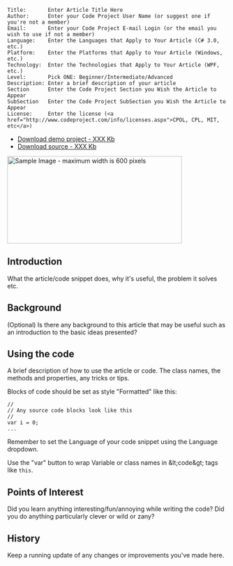 <!-------------------------------     STEP 1      --------------------------->
<!--  Fill in the details (CodeProject will reformat this section for you) -->

    Title:       Enter Article Title Here
    Author:      Enter your Code Project User Name (or suggest one if you're not a member)
    Email:       Enter your Code Project E-mail Login (or the email you wish to use if not a member)
    Language:    Enter the Languages that Apply to Your Article (C# 3.0, etc.)
    Platform:    Enter the Platforms that Apply to Your Article (Windows, etc.)
    Technology:  Enter the Technologies that Apply to Your Article (WPF, etc.)
    Level:       Pick ONE: Beginner/Intermediate/Advanced
    Description: Enter a brief description of your article
    Section      Enter the Code Project Section you Wish the Article to Appear
    SubSection   Enter the Code Project SubSection you Wish the Article to Appear
    License:     Enter the license (<a href="http://www.codeproject.com/info/licenses.aspx">CPOL, CPL, MIT, etc</a>)
</pre>

<!-------------------------------     STEP 2      --------------------------->
<!--  Include download and sample image information.                       --> 

 - <a href="Article_demo.zip">Download demo project - XXX Kb </a></li>
 - <a href="Article_src.zip">Download source - XXX Kb</a></li>

<img src="Article.gif" alt="Sample Image - maximum width is 600 pixels" width=400 height=200>


<!-------------------------------     STEP 3      --------------------------->

<!--  Add the article text. Please use simple formatting (<h2>, <p> etc)   -->

## Introduction

What the article/code snippet does, why it's useful, the problem it solves etc.

## Background

(Optional) Is there any background to this article that may be useful such as an introduction to the basic ideas presented?

## Using the code

A brief description of how to use the article or code. The class names, the methods and properties, any tricks or tips.

Blocks of code should be set as style &quot;Formatted&quot; like this:

    //
    // Any source code blocks look like this
    //
    var i = 0;
    ...

Remember to set the Language of your code snippet using the Language dropdown.

Use the &quot;var&quot; button to wrap Variable or class names in &amp;lt;code&amp;gt; tags like `this`.

## Points of Interest

Did you learn anything interesting/fun/annoying while writing the code? Did you do anything particularly clever or wild or zany?

## History

Keep a running update of any changes or improvements you've made here.